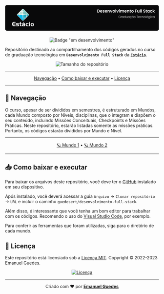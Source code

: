 ![Capa do repositório com logo da Estácio e nome do curso](./.github/capa.svg)
---

<div align="center">

![Badge "em desenvolvimento"](http://img.shields.io/badge/status-em%20desenvolvimento-yellow?style=for-the-badge)

</div>

Repositório destinado ao compartilhamento dos códigos gerados no curso de graduação tecnológica em **`Desenvolvimento Full Stack`** da [**`Estácio`**](https://estacio.br/inscricao/formulario?cod_agente=14369444&u=177546).

<div align="center">

![Tamanho do repositório](https://img.shields.io/github/repo-size/guedesert/desenvolvimento-full-stack?style=for-the-badge&color=brightgreen&label=tamanho)

---

[Navegação](#-navegação) • [Como baixar e executar](#-como-baixar-e-executar) • [Licença](#-licença)

---

</div>

## 🧭 Navegação
O curso, apesar de ser divididos em semestres, é estruturado em Mundos, cada Mundo composto por Níveis, disciplinas, que o integram e dispõem o seu conteúdo, incluindo Missões Conceituais, Checkpoints e Missões Práticas. Neste repositório, estarão listadas somente as missões práticas. Portanto, os códigos estarão divididos por Mundo e Nível.

<div align="center">

---

[🪐 Mundo 1](./mundo1/README.md) • [🪐 Mundo 2](./mundo2/README.md)

---

</div>

## 📥 Como baixar e executar
Para baixar os arquivos deste repositório, você deve ter o [GitHub](https://github.com/) instalado em seu dispositivo.

Após instalado, você deverá acessar a guia `Arquivo` → `Clonar repositório` → `URL` e incluir o caminho `guedesert/desenvolvimento-full-stack`.

Além disso, é interessante que você tenha um bom editor para trabalhar com os códigos. Recomendo o uso do [Visual Studio Code](https://code.visualstudio.com/), por exemplo.

Para conferir as ferramentas que foram utilizadas, siga para o diretório de cada mundo.

## 📃 Licença
Este repositório está licensiado sob a [Licença MIT](./LICENSE). Copyright © 2022-2023 Emanuel Guedes.

<div align="center">

[![Licença](https://img.shields.io/github/license/guedesert/desenvolvimento-full-stack?style=for-the-badge&color=brightgreen&label=LICENÇA)](./LICENSE)

---

Criado com ❤ por [**Emanuel Guedes**](https://github.com/guedesert)

</div>